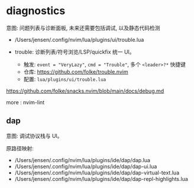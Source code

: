 # diagnostics

意图: 问题列表与诊断面板, 未来还需要包括调试, 以及静态代码检测

- /Users/jensen/.config/nvim/lua/plugins/ui/trouble.lua

- trouble: 诊断列表/符号浏览/LSP/quickfix 统一 UI。
    - 触发: `event = "VeryLazy"`, `cmd = "Trouble"`, 多个 `<leader>?*` 快捷键
    - 仓库: <https://github.com/folke/trouble.nvim>
    - 配置: `lua/plugins/ui/trouble.lua`

<https://github.com/folke/snacks.nvim/blob/main/docs/debug.md>

more : nvim-lint

## dap

意图: 调试协议栈与 UI。

原路径映射:

- /Users/jensen/.config/nvim/lua/plugins/ide/dap/dap.lua
- /Users/jensen/.config/nvim/lua/plugins/ide/dap/dap-ui.lua
- /Users/jensen/.config/nvim/lua/plugins/ide/dap/dap-virtual-text.lua
- /Users/jensen/.config/nvim/lua/plugins/ide/dap/dap-repl-highlights.lua
